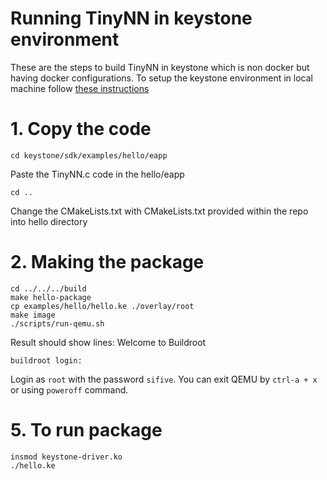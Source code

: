 # Running TinyNN in keystone environment
These are the steps to build TinyNN in keystone which is non docker but having docker configurations. To setup the keystone environment in local machine follow [these instructions](../../keystone-setup.md)


# 1. Copy the code
```
cd keystone/sdk/examples/hello/eapp
```
Paste the TinyNN.c code in the hello/eapp
```
cd ..
```
Change the CMakeLists.txt with CMakeLists.txt provided within the repo into hello directory 
# 2. Making the package
```
cd ../../../build
make hello-package
cp examples/hello/hello.ke ./overlay/root
make image
./scripts/run-qemu.sh
```
Result should show lines:
Welcome to Buildroot
```
buildroot login:
```
Login as `root` with the password `sifive`.
You can exit QEMU by `ctrl-a + x` or using `poweroff` command.
# 5. To run package
```
insmod keystone-driver.ko
./hello.ke
```
